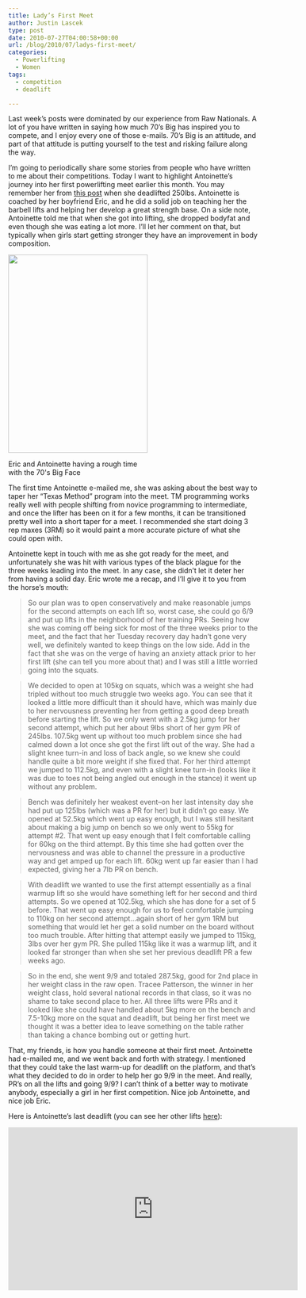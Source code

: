 ```yaml
---
title: Lady’s First Meet
author: Justin Lascek
type: post
date: 2010-07-27T04:00:58+00:00
url: /blog/2010/07/ladys-first-meet/
categories:
  - Powerlifting
  - Women
tags:
  - competition
  - deadlift

---
```

Last week&#8217;s posts were dominated by our experience from Raw Nationals. A lot of you have written in saying how much 70&#8217;s Big has inspired you to compete, and I enjoy every one of those e-mails. 70&#8217;s Big is an attitude, and part of that attitude is putting yourself to the test and risking failure along the way.
  

  
I&#8217;m going to periodically share some stories from people who have written to me about their competitions. Today I want to highlight Antoinette&#8217;s journey into her first powerlifting meet earlier this month. You may remember her from [this post][1] when she deadlifted 250lbs. Antoinette is coached by her boyfriend Eric, and he did a solid job on teaching her the barbell lifts and helping her develop a great strength base. On a side note, Antoinette told me that when she got into lifting, she dropped bodyfat and even though she was eating a lot more. I&#8217;ll let her comment on that, but typically when girls start getting stronger they have an improvement in body composition.
  


<div id="attachment_2367" style="width: 291px" class="wp-caption alignright">
  <a href="/2010/07/ant1.jpg"><img aria-describedby="caption-attachment-2367" data-attachment-id="2367" data-permalink="/blog/2010/07/ladys-first-meet/ant1/" data-orig-file="/2010/07/ant1.jpg" data-orig-size="1386,1971" data-comments-opened="1" data-image-meta="{&quot;aperture&quot;:&quot;2.8&quot;,&quot;credit&quot;:&quot;&quot;,&quot;camera&quot;:&quot;Canon PowerShot SD750&quot;,&quot;caption&quot;:&quot;&quot;,&quot;created_timestamp&quot;:&quot;1278781531&quot;,&quot;copyright&quot;:&quot;&quot;,&quot;focal_length&quot;:&quot;5.8&quot;,&quot;iso&quot;:&quot;250&quot;,&quot;shutter_speed&quot;:&quot;0.016666666666667&quot;,&quot;title&quot;:&quot;&quot;}" data-image-title="ant1" data-image-description="" data-medium-file="/2010/07/ant1-281x400.jpg" data-large-file="/2010/07/ant1-720x1024.jpg" src="/2010/07/ant1-281x400.jpg" alt="" title="ant1" width="281" height="400" class="size-medium wp-image-2367" srcset="/2010/07/ant1-281x400.jpg 281w, /2010/07/ant1-720x1024.jpg 720w, /2010/07/ant1.jpg 1386w" sizes="(max-width: 281px) 100vw, 281px" /></a>
  
  <p id="caption-attachment-2367" class="wp-caption-text">
    Eric and Antoinette having a rough time with the 70's Big Face
  </p>
</div>


  
The first time Antoinette e-mailed me, she was asking about the best way to taper her &#8220;Texas Method&#8221; program into the meet. TM programming works really well with people shifting from novice programming to intermediate, and once the lifter has been on it for a few months, it can be transitioned pretty well into a short taper for a meet. I recommended she start doing 3 rep maxes (3RM) so it would paint a more accurate picture of what she could open with. 

Antoinette kept in touch with me as she got ready for the meet, and unfortunately she was hit with various types of the black plague for the three weeks leading into the meet. In any case, she didn&#8217;t let it deter her from having a solid day. Eric wrote me a recap, and I&#8217;ll give it to you from the horse&#8217;s mouth:

> So our plan was to open conservatively and make reasonable jumps for the second attempts on each lift so, worst case, she could go 6/9 and put up lifts in the neighborhood of her training PRs. Seeing how she was coming off being sick for most of the three weeks prior to the meet, and the fact that her Tuesday recovery day hadn&#8217;t gone very well, we definitely wanted to keep things on the low side. Add in the fact that she was on the verge of having an anxiety attack prior to her first lift (she can tell you more about that) and I was still a little worried going into the squats.
  
> 
  
> We decided to open at 105kg on squats, which was a weight she had tripled without too much struggle two weeks ago. You can see that it looked a little more difficult than it should have, which was mainly due to her nervousness preventing her from getting a good deep breath before starting the lift. So we only went with a 2.5kg jump for her second attempt, which put her about 9lbs short of her gym PR of 245lbs. 107.5kg went up without too much problem since she had calmed down a lot once she got the first lift out of the way. She had a slight knee turn-in and loss of back angle, so we knew she could handle quite a bit more weight if she fixed that. For her third attempt we jumped to 112.5kg, and even with a slight knee turn-in (looks like it was due to toes not being angled out enough in the stance) it went up without any problem.
  
> 
  
> Bench was definitely her weakest event&#8211;on her last intensity day she had put up 125lbs (which was a PR for her) but it didn&#8217;t go easy. We opened at 52.5kg which went up easy enough, but I was still hesitant about making a big jump on bench so we only went to 55kg for attempt #2. That went up easy enough that I felt comfortable calling for 60kg on the third attempt. By this time she had gotten over the nervousness and was able to channel the pressure in a productive way and get amped up for each lift. 60kg went up far easier than I had expected, giving her a 7lb PR on bench.
  
> 
  
> With deadlift we wanted to use the first attempt essentially as a final warmup lift so she would have something left for her second and third attempts. So we opened at 102.5kg, which she has done for a set of 5 before. That went up easy enough for us to feel comfortable jumping to 110kg on her second attempt&#8230;again short of her gym 1RM but something that would let her get a solid number on the board without too much trouble. After hitting that attempt easily we jumped to 115kg, 3lbs over her gym PR. She pulled 115kg like it was a warmup lift, and it looked far stronger than when she set her previous deadlift PR a few weeks ago.
  
> 
  
> So in the end, she went 9/9 and totaled 287.5kg, good for 2nd place in her weight class in the raw open. Tracee Patterson, the winner in her weight class, hold several national records in that class, so it was no shame to take second place to her. All three lifts were PRs and it looked like she could have handled about 5kg more on the bench and 7.5-10kg more on the squat and deadlift, but being her first meet we thought it was a better idea to leave something on the table rather than taking a chance bombing out or getting hurt.

That, my friends, is how you handle someone at their first meet. Antoinette had e-mailed me, and we went back and forth with strategy. I mentioned that they could take the last warm-up for deadlift on the platform, and that&#8217;s what they decided to do in order to help her go 9/9 in the meet. And really, PR&#8217;s on all the lifts and going 9/9? I can&#8217;t think of a better way to motivate anybody, especially a girl in her first competition. Nice job Antoinette, and nice job Eric.
  

  
Here is Antoinette&#8217;s last deadlift (you can see her other lifts [here][2]):
  

  
<span class="embed-youtube" style="text-align:center; display: block;"><iframe class='youtube-player' type='text/html' width='584' height='329' src='https://www.youtube.com/embed/gn81LU-bdY4?version=3&#038;rel=1&#038;fs=1&#038;autohide=2&#038;showsearch=0&#038;showinfo=1&#038;iv_load_policy=1&#038;wmode=transparent' allowfullscreen='true' style='border:0;'></iframe></span>

 [1]: /?m=20100624
 [2]: http://www.youtube.com/user/asaulen#p/a/u/2/dYTad7WRZz8
